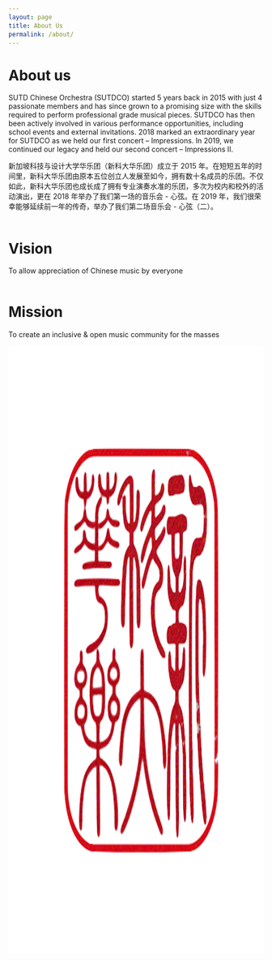 ```yaml
---
layout: page
title: About Us
permalink: /about/
---
```


# About us

SUTD Chinese Orchestra (SUTDCO) started 5 years back in 2015 with just 4 passionate members and has since grown to a promising size with the skills required to perform professional grade musical pieces. SUTDCO has then been actively involved in various performance opportunities, including school events and external invitations. 2018 marked an extraordinary year for SUTDCO as we held our first concert – Impressions. In 2019, we continued our legacy and held our second concert – Impressions II.

新加坡科技与设计大学华乐团（新科大华乐团）成立于 2015 年。在短短五年的时间里，新科大华乐团由原本五位创立人发展至如今，拥有数十名成员的乐团。不仅如此，新科大华乐团也成长成了拥有专业演奏水准的乐团，多次为校内和校外的活动演出，更在 2018 年举办了我们第一场的音乐会 - 心弦。在 2019 年，我们很荣幸能够延续前一年的传奇，举办了我们第二场音乐会 - 心弦（二）。  
<br>

<div class="row">

<div class="col-6">

<h1 id="vision">Vision</h1>

<p>To allow appreciation of Chinese music by everyone<br />
<br /></p>

<h1 id="mission">Mission</h1>

<p>To create an inclusive &amp; open music community for the masses</p>

</div>

<div class="col-6">

<img src="/assets/img/logo.png" style="height:30vh; width:auto;"/>

</div>

</div>
